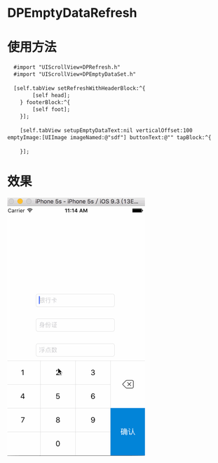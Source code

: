 # DPEmptyDataRefresh
# 使用方法

```
  #import "UIScrollView+DPRefresh.h"
  #import "UIScrollView+DPEmptyDataSet.h"

  [self.tabView setRefreshWithHeaderBlock:^{
        [self head];
    } footerBlock:^{
        [self foot];
    }];
    
    [self.tabView setupEmptyDataText:nil verticalOffset:100 emptyImage:[UIImage imageNamed:@"sdf"] buttonText:@"" tapBlock:^{
        
    }];
```

# 效果

![DPEmptyDataRefresh](https://github.com/Resory/Images/blob/master/RYNumberKeyboard.gif)
